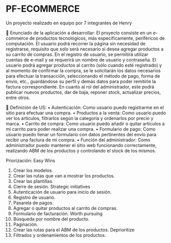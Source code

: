 # PF-ECOMMERCE
Un proyecto realizado en equipo por 7 integrantes de Henry


 Enunciado de la aplicación a desarrollar:
El proyecto consiste en un e-commerce de productos tecnológicos, más
específicamente, periféricos de computación.
El usuario podrá recorrer la página sin necesidad de registrarse, requisito que
solo será necesario si desea agregar productos a su carrito de compras.
En el registro de usuario, se permitirá utilizar cuentas de e-mail y se requerirá
un nombre de usuario y contraseña.
El usuario podrá agregar productos al carrito (sólo cuando esté registrado)
y al momento de confirmar la compra, se le solicitarán los datos necesarios para
efectuar la transacción, seleccionando el método de pago, forma de
envío, etc., guardándose su perfil y demás datos para poder remitirle la factura
correspondiente.
En cuanto al rol del administrador, este podrá publicar nuevos productos,
dar de baja, reponer stock, actualizar precios, entre otros.



 Definición de US:
• Autenticación:
Como usuario puedo registrarme en el sitio para efectuar una compra.
• Productos a la venta:
Como usuario puedo ver los artículos, filtrarlos según la categoría y
ordenarlos por precio y marca.
• Carrito de compra:
Como usuario puedo añadir o quitar artículos a mi carrito para poder realizar
una compra.
• Formulario de pago:
Como usuario puedo llenar un formulario con datos pertinentes del envío
para recibir una factura de mi compra.
• Función del administrador:
Como administrador puedo mantener el sitio web funcionando
correctamente, realizando ABM de los productos y controlando el stock de los
mismos.


Priorización:
Easy Wins
1. Crear los modelos.
2. Crear las rutas que van a mostrar los productos.
3. Crear las plantillas.
4. Cierre de sesión.
Strategic initiatives
1. Autenticación de usuario para inicio de sesión.
2. Registro de usuario.
3. Pasarela de pagos.
4. Agregar o quitar productos al carrito de compras.
5. Formulario de facturación.
Worth pursuing
1. Búsqueda por nombre del producto.
2. Paginación.
3. Crear las rutas para el ABM de los productos.
Deprioritize
5. Filtrados y ordenamientos de los productos.
